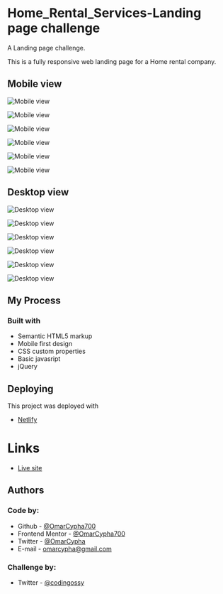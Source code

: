 # Home_Rental_Services-Landing page challenge
 A Landing page challenge.

 This is a fully responsive web landing page for a Home rental company.

## Mobile view
![Mobile view](./screenshots/Mobile1.png)

![Mobile view](./screenshots/Mobile2.png)

![Mobile view](./screenshots/Mobile3.png)

![Mobile view](./screenshots/Mobile4.png)

![Mobile view](./screenshots/Mobile5.png)

![Mobile view](./screenshots/Mobile6.png)

## Desktop view
![Desktop view](./screenshots/Desktop1.png)

![Desktop view](./screenshots/Desktop2.png)

![Desktop view](./screenshots/Desktop3.png)

![Desktop view](./screenshots/Desktop4.png)

![Desktop view](./screenshots/Desktop5.png)

![Desktop view](./screenshots/Desktop6.png)

## My Process
### Built with

- Semantic HTML5 markup
- Mobile first design
- CSS custom properties
- Basic javasript
- jQuery

## Deploying
This project was deployed with
- [Netlify](https://www.netlify.com/)

# Links
- [Live site](https://minimumcost-cypha.netlify.app/)


## Authors
### Code by:
- Github - [@OmarCypha700](https://github.com/OmarCypha700)
- Frontend Mentor - [@OmarCypha700](https://www.frontendmentor.io/profile/yourusername)
- Twitter - [@OmarCypha](https://www.twitter.com/OmarCypha)
- E-mail - omarcypha@gmail.com

### Challenge by:
- Twitter - [@codingossy](https://twitter.com/codingossy)